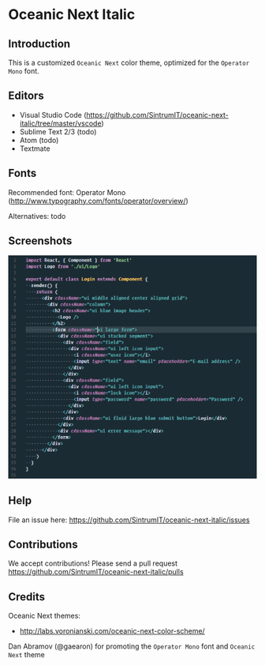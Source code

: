 # Oceanic Next Italic

## Introduction
This is a customized `Oceanic Next` color theme, optimized for the `Operator Mono` font. 

## Editors
* Visual Studio Code (https://github.com/SintrumIT/oceanic-next-italic/tree/master/vscode)
* Sublime Text 2/3 (todo)
* Atom (todo)
* Textmate

## Fonts
Recommended font:
Operator Mono (http://www.typography.com/fonts/operator/overview/)

Alternatives:
todo

## Screenshots
![Oceanic Next Italic](/images/screenshot.png?raw=true "Oceanic Next Italic")

## Help
File an issue here:
https://github.com/SintrumIT/oceanic-next-italic/issues

## Contributions
We accept contributions! Please send a pull request
https://github.com/SintrumIT/oceanic-next-italic/pulls

## Credits
Oceanic Next themes:
* http://labs.voronianski.com/oceanic-next-color-scheme/

Dan Abramov (@gaearon) for promoting the `Operator Mono` font and `Oceanic Next` theme
